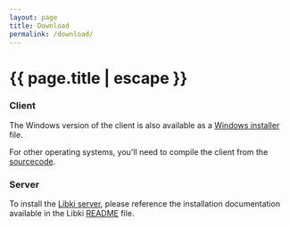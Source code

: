 ```yaml
---
layout: page
title: Download
permalink: /download/
---
```


<h1 class="page-title">{{ page.title | escape }}</h1>

<div class="section">
    <h3>Client</h3>
    <p>
        The Windows version of the client is also available as a <a href="https://github.com/Libki/libki-client/releases">Windows installer</a> file.
    </p>
    <p>
        For other operating systems, you'll need to compile the client from the <a href="https://github.com/Libki/libki-client">sourcecode</a>.
    </p>
</div>
<div class="divider"></div>
<div class="section">
    <h3>Server</h3>
    <p>
        To install the <a href="https://github.com/Libki/libki-server">Libki server</a>, please reference the installation documentation available in the Libki <a href="https://github.com/Libki/libki-server/blob/master/README.md">README</a> file.
    </p>
</div>
